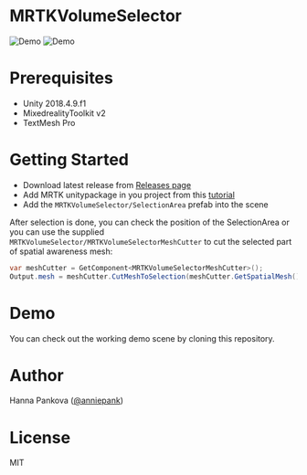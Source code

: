 # MRTKVolumeSelector
![Demo](https://github.com/anniepank/MRTKVolumeSelector/raw/master/Docs/demo.gif)
![Demo](https://github.com/anniepank/MRTKVolumeSelector/raw/master/Docs/demo_2.gif)
# Prerequisites
- Unity 2018.4.9.f1
- MixedrealityToolkit v2
- TextMesh Pro

# Getting Started
- Download latest release from [Releases page](/releases)
- Add MRTK unitypackage in you project from this [tutorial](https://microsoft.github.io/MixedRealityToolkit-Unity/Documentation/GettingStartedWithTheMRTK.html) 
- Add the `MRTKVolumeSelector/SelectionArea` prefab into the scene

After selection is done, you can check the position of the SelectionArea or you can use the supplied `MRTKVolumeSelector/MRTKVolumeSelectorMeshCutter` to cut the selected part of spatial awareness mesh:

```cs
var meshCutter = GetComponent<MRTKVolumeSelectorMeshCutter>();
Output.mesh = meshCutter.CutMeshToSelection(meshCutter.GetSpatialMesh(), SelectionArea);    
```

# Demo
You can check out the working demo scene by cloning this repository. 

# Author
Hanna Pankova ([@anniepank](https://github.com/anniepank))

# License
MIT
 
